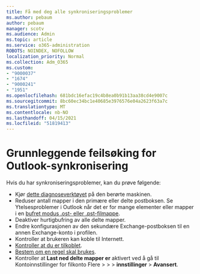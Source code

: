 ```yaml
---
title: Få med deg alle synkroniseringsproblemer
ms.author: pebaum
author: pebaum
manager: scotv
ms.audience: Admin
ms.topic: article
ms.service: o365-administration
ROBOTS: NOINDEX, NOFOLLOW
localization_priority: Normal
ms.collection: Adm_O365
ms.custom:
- "9000037"
- "1674"
- "9000241"
- "1951"
ms.openlocfilehash: 681bdc16efac19c4b8ea0b91b13aa38cd4e9007c
ms.sourcegitcommit: 8bc60ec34bc1e40685e3976576e04a2623f63a7c
ms.translationtype: MT
ms.contentlocale: nb-NO
ms.lasthandoff: 04/15/2021
ms.locfileid: "51819413"
---
```

# <a name="basic-outlook-sync-troubleshooting"></a>Grunnleggende feilsøking for Outlook-synkronisering

Hvis du har synkroniseringsproblemer, kan du prøve følgende:

- Kjør [dette diagnoseverktøyet](https://aka.ms/sara-outlooksendreceive) på den berørte maskinen.
- Reduser antall mapper i den primære eller delte postboksen. Se Ytelsesproblemer i Outlook når det er for mange elementer eller mapper i en [bufret modus .ost- eller .pst-filmappe](https://support.microsoft.com/help/2768656/outlook-performance-issues-when-there-are-too-many-items-or-folders-in).
- Deaktiver hurtigbufring av alle delte mapper.
- Endre konfigurasjonen av den sekundære Exchange-postboksen til en annen Exchange-konto i profilen.
- Kontroller at brukeren kan koble til Internett. 
- [Kontroller at du er tilkoblet](https://support.office.com/article/2460e4a8-16c7-47fc-b204-b1549275aac9).
- [Bestem om en regel skal brukes](https://support.office.com/article/C24F5DEA-9465-4DF4-AD17-A50704D66C59).
- Kontroller at **Last ned delte mapper er** aktivert ved å gå til Kontoinnstillinger for filkonto Flere   >    >    >  **innstillinger**  >  **Avansert**.
